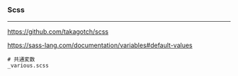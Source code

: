 ### Scss
---

https://github.com/takagotch/scss

https://sass-lang.com/documentation/variables#default-values

```
# 共通変数
_various.scss


```


```
```


```
```

